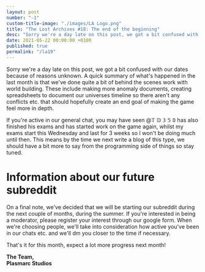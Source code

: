 ```yaml
---
layout: post
number: "-1"
custom-title-image: "./images/LA Logo.png"
title: "The Lost Archives #18: The end of the beginning"
desc: "Sorry we're a day late on this post, we got a bit confused with our dates because of reasons unknown. A quick summary of what's happened in the last month is that we've done quite a bit of behind the scenes work with world building. These include making more anomaly documents, creating spreadsheets to document our universes timeline so there aren't any conflicts etc. that should hopefully create an end goal of making the game feel more in depth."
date: 2021-05-22 00:00:00 +0100
published: true
permalink: "/la19"
---
```


Sorry we're a day late on this post, we got a bit confused with our dates because of reasons unknown. A quick summary of what's happened in the last month is that we've done quite a bit of behind the scenes work with world building. These include making more anomaly documents, creating spreadsheets to document our universes timeline so there aren't any conflicts etc. that should hopefully create an end goal of making the game feel more in depth.

If you're active in our general chat, you may have seen @𝕋 𝔻 𝟛 𝟝 𝟘 has also finished his exams and has started work on the game again, whilst my exams start this Wednesday and last for 3 weeks so I won't be doing much until then. This means by the time we next write a blog of this type, we should have a bit more to say from the programming side of things so stay tuned.

# Information about our future subreddit
On a final note, we've decided that we will be starting our subreddit during the next couple of months, during the summer. If you're interested in being a moderator, please register your interest through our google form. When we're choosing people, we'll take into consideration how active you've been in our chats etc. and we'll dm you closer to the time if necessary.

That's it for this month, expect a lot more progress next month!

**The Team,**\
**Plasmarc Studios**